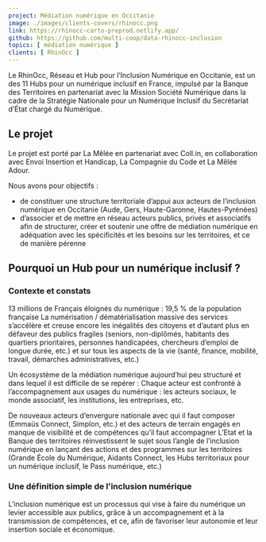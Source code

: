```yaml
---
project: Médiation numérique en Occitanie 
image: ./images/clients-covers/rhinocc.png
link: https://rhinocc-carto-preprod.netlify.app/
github: https://github.com/multi-coop/data-rhinocc-inclusion
topics: [ médiation numérique ]
clients: [ RhinOcc ]
---
```


Le RhinOcc, Réseau et Hub pour l’Inclusion Numérique en Occitanie, est un des 11 Hubs pour un numérique inclusif en France, impulsé par la Banque des Territoires en partenariat avec la Mission Société Numérique dans la cadre de la Stratégie Nationale pour un Numérique Inclusif du Secrétariat d’État chargé du Numérique.

## Le projet

Le projet est porté par La Mêlée en partenariat avec Coll.in, en collaboration avec Envoi Insertion et Handicap, La Compagnie du Code et La Mêlée Adour.

Nous avons pour objectifs :

- de constituer une structure territoriale d’appui aux acteurs de l’inclusion numérique en Occitanie (Aude, Gers, Haute-Garonne, Hautes-Pyrénées)
- d’associer et de mettre en réseau acteurs publics, privés et associatifs afin de structurer, créer et soutenir une offre de médiation numérique en adéquation avec les spécificités et les besoins sur les territoires, et ce de manière pérenne

## Pourquoi un Hub pour un numérique inclusif ?

### Contexte et constats

13 millions de Français éloignés du numérique : 19,5 % de la population française
La numérisation / dématérialisation massive des services s’accélère et creuse encore les inégalités des citoyens et d’autant plus en défaveur des publics fragiles (seniors, non-diplômés, habitants des quartiers prioritaires, personnes handicapées, chercheurs d’emploi de longue durée, etc.) et sur tous les aspects de la vie (santé, finance, mobilité, travail, démarches administratives, etc.)

Un écosystème de la médiation numérique aujourd’hui peu structuré et dans lequel il est difficile de se repérer :
Chaque acteur est confronté à l’accompagnement aux usages du numérique : les acteurs sociaux, le monde associatif, les institutions, les entreprises, etc.

De nouveaux acteurs d’envergure nationale avec qui il faut composer (Emmaüs Connect, Simplon, etc.) et des acteurs de terrain engagés en manque de visibilité et de compétences qu’il faut accompagner
L’Etat et la Banque des territoires réinvestissent le sujet sous l’angle de l’inclusion numérique en lançant des actions et des programmes sur les territoires (Grande École du Numérique, Aidants Connect, les Hubs territoriaux pour un numérique inclusif, le Pass numérique, etc.)


### Une définition simple de l’inclusion numérique

L’inclusion numérique est un processus qui vise à faire du numérique un levier accessible aux publics, grâce à un accompagnement et à la transmission de compétences, et ce, afin de favoriser leur autonomie et leur insertion sociale et économique.

